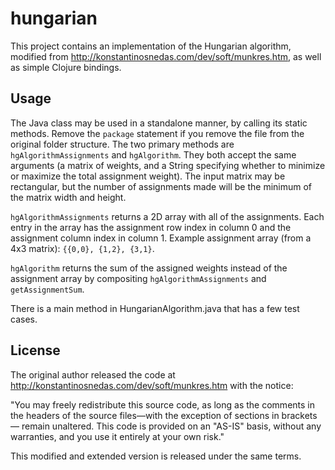 # hungarian

This project contains an implementation of the Hungarian algorithm, modified from http://konstantinosnedas.com/dev/soft/munkres.htm, as well as simple Clojure bindings.

## Usage

The Java class may be used in a standalone manner, by calling its static methods.  Remove the `package` statement if you remove the file from the original folder structure.  The two primary methods are `hgAlgorithmAssignments` and `hgAlgorithm`.  They both accept the same arguments (a matrix of weights, and a String specifying whether to minimize or maximize the total assignment weight).  The input matrix may be rectangular, but the number of assignments made will be the minimum of the matrix width and height.

`hgAlgorithmAssignments` returns a 2D array with all of the assignments.  Each entry in the array has the assignment row index in column 0 and the assignment column index in column 1.  Example assignment array (from a 4x3 matrix): `{{0,0}, {1,2}, {3,1}`.

`hgAlgorithm` returns the sum of the assigned weights instead of the assignment array by compositing `hgAlgorithmAssignments` and `getAssignmentSum`.

There is a main method in HungarianAlgorithm.java that has a few test cases.

## License

The original author released the code at http://konstantinosnedas.com/dev/soft/munkres.htm with the notice:

"You may freely redistribute this source code, as long as the comments in the headers of the source files—with the exception of sections in brackets— remain unaltered.  This code is provided on an "AS-IS" basis, without any warranties, and you use it entirely at your own risk."

This modified and extended version is released under the same terms.
